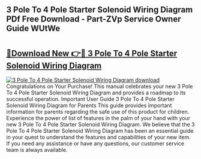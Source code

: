 ## 3 Pole To 4 Pole Starter Solenoid Wiring Diagram PDf Free Download - Part-ZVp Service Owner Guide WUtWe

# <h2><a href="http://dfkl71.blite.top/?on=3+Pole+To+4+Pole+Starter+Solenoid+Wiring+Diagram">🔗Download New 👉🔴 3 Pole To 4 Pole Starter Solenoid Wiring Diagram</a></h2>

[![3 Pole To 4 Pole Starter Solenoid Wiring Diagram download](https://i.imgur.com/lujVjoI.png)](http://dfkl71.blite.top/?on=3+Pole+To+4+Pole+Starter+Solenoid+Wiring+Diagram)
Congratulations on Your Purchase! This manual celebrates your new 3 Pole To 4 Pole Starter Solenoid Wiring Diagram and provides a roadmap to its successful operation. Important User Guide 3 Pole To 4 Pole Starter Solenoid Wiring Diagram for Parents This guide provides important information for parents regarding the safe use of this product for children. Experience the power of list of features in the palm of your hand with your new 3 Pole To 4 Pole Starter Solenoid Wiring Diagram. We believe that the 3 Pole To 4 Pole Starter Solenoid Wiring Diagram has been an essential guide in your quest to understand the features and capabilities of your new item. If you need any assistance or have any questions, our customer service team is always available.
